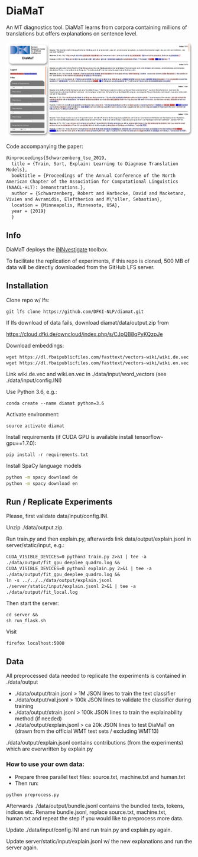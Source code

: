 # DiaMaT
An MT diagnostics tool. DiaMaT learns from corpora containing millions of translations but offers explanations on sentence level. 

![screenshot](https://github.com/DFKI-NLP/diamat/blob/master/resources/screenshot.png)

Code accompanying the paper:

```
@inproceedings{Schwarzenberg_tse_2019,
  title = {Train, Sort, Explain: Learning to Diagnose Translation Models},
  booktitle = {Proceedings of the Annual Conference of the North American Chapter of the Association for Computational Linguistics (NAACL-HLT): Demonstrations.},
  author = {Schwarzenberg, Robert and Harbecke, David and Macketanz, Vivien and Avramidis, Eleftherios and M\"oller, Sebastian},
  location = {Minneapolis, Minnesota, USA},
  year = {2019}
  }
```

## Info

DiaMaT deploys the [iNNvestigate](https://github.com/albermax/innvestigate) toolbox.

To facilitate the replication of experiments, if this repo is cloned, 500 MB of data will be directly downloaded from the GitHub LFS server.

## Installation 
Clone repo w/ lfs:

```
git lfs clone https://github.com/DFKI-NLP/diamat.git
```

If lfs download of data fails, download diamat/data/output.zip from

https://cloud.dfki.de/owncloud/index.php/s/CJpQB8qPyKQzpJe

Download embeddings:
```
wget https://dl.fbaipublicfiles.com/fasttext/vectors-wiki/wiki.de.vec
wget https://dl.fbaipublicfiles.com/fasttext/vectors-wiki/wiki.en.vec
```
Link wiki.de.vec and wiki.en.vec in ./data/input/word_vectors (see ./data/input/config.INI)

Use Python 3.6, e.g.:
```
conda create --name diamat python=3.6
```
Activate environment:
```
source activate diamat
```

Install requirements (if CUDA GPU is available install tensorflow-gpu==1.7.0):

``` 
pip install -r requirements.txt
```

Install SpaCy language models

```bash
python -m spacy download de
python -m spacy download en
```

## Run / Replicate Experiments
Please, first validate data/input/config.INI.

Unzip ./data/output.zip.

Run train.py and then explain.py, afterwards link data/output/explain.jsonl in server/static/input, e.g.:
```
CUDA_VISIBLE_DEVICES=0 python3 train.py 2>&1 | tee -a ./data/output/fit_gpu_deeplee_quadro.log &&
CUDA_VISIBLE_DEVICES=0 python3 explain.py 2>&1 | tee -a ./data/output/fit_gpu_deeplee_quadro.log &&
ln -s ../../../data/output/explain.jsonl ./server/static/input/explain.jsonl 2>&1 | tee -a ./data/output/fit_local.log
```
Then start the server:
```
cd server &&
sh run_flask.sh
```
Visit 
```
firefox localhost:5000
```

## Data 
All preprocessed data needed to replicate the experiments is contained in ./data/output
- ./data/output/train.jsonl > 1M JSON lines to train the text classifier
- ./data/output/val.jsonl > 100k JSON lines to validate the classifier during training
- ./data/output/xtrain.jsonl > 100k JSON lines to train the explainability method (if needed)
- ./data/output/explain.jsonl > ca 20k JSON lines to test DiaMaT on (drawn from the official WMT test sets / excluding WMT13)

./data/output/explain.jsonl contains contributions (from the experiments) which are overwritten by explain.py 

### How to use your own data: 
- Prepare three parallel text files: source.txt, machine.txt and human.txt
- Then run:
```
python preprocess.py
```
Afterwards ./data/output/bundle.jsonl contains the bundled texts, tokens, indices etc. Rename bundle.jsonl, replace source.txt, machine.txt, human.txt and repeat the step if you would like to preprocess more data.

Update ./data/input/config.INI and run train.py and explain.py again. 

Update server/static/input/explain.jsonl w/ the new explanations and run the server again.
